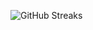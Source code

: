 ![GitHub Streaks](https://github-streaks-mqc9.onrender.com/streak/happilli/image?theme=midnight&cache_bust=1743406303&lang=ja)
